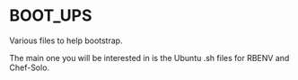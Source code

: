 BOOT_UPS
========

Various files to help bootstrap.

The main one you will be 
interested in is the Ubuntu .sh files for 
RBENV and Chef-Solo.
